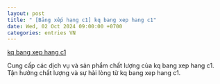 ```yaml
---
layout: post
title: " [Bảng xếp hạng c1] kq bang xep hang c1"
date: Wed, 02 Oct 2024 09:00:00 +0700
categories: entries VN
---
```

[kq bang xep hang c1](https://www.bienphong.com.vn/kq-bang-xep-hang-c1.htm)

Cung cấp các dịch vụ và sản phẩm chất lượng của kq bang xep hang c1. Tận hưởng chất lượng và sự hài lòng từ kq bang xep hang c1.️

